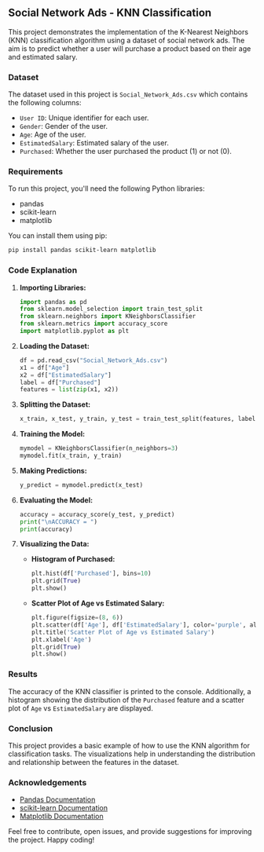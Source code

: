 ## Social Network Ads - KNN Classification

This project demonstrates the implementation of the K-Nearest Neighbors (KNN) classification algorithm using a dataset of social network ads. The aim is to predict whether a user will purchase a product based on their age and estimated salary.

### Dataset

The dataset used in this project is `Social_Network_Ads.csv` which contains the following columns:
- `User ID`: Unique identifier for each user.
- `Gender`: Gender of the user.
- `Age`: Age of the user.
- `EstimatedSalary`: Estimated salary of the user.
- `Purchased`: Whether the user purchased the product (1) or not (0).

### Requirements

To run this project, you'll need the following Python libraries:
- pandas
- scikit-learn
- matplotlib

You can install them using pip:
```bash
pip install pandas scikit-learn matplotlib
```

### Code Explanation

1. **Importing Libraries:**
   ```python
   import pandas as pd
   from sklearn.model_selection import train_test_split
   from sklearn.neighbors import KNeighborsClassifier
   from sklearn.metrics import accuracy_score
   import matplotlib.pyplot as plt
   ```

2. **Loading the Dataset:**
   ```python
   df = pd.read_csv("Social_Network_Ads.csv")
   x1 = df["Age"]
   x2 = df["EstimatedSalary"]
   label = df["Purchased"]
   features = list(zip(x1, x2))
   ```

3. **Splitting the Dataset:**
   ```python
   x_train, x_test, y_train, y_test = train_test_split(features, label, test_size=0.20)
   ```

4. **Training the Model:**
   ```python
   mymodel = KNeighborsClassifier(n_neighbors=3)
   mymodel.fit(x_train, y_train)
   ```

5. **Making Predictions:**
   ```python
   y_predict = mymodel.predict(x_test)
   ```

6. **Evaluating the Model:**
   ```python
   accuracy = accuracy_score(y_test, y_predict)
   print("\nACCURACY = ")
   print(accuracy)
   ```

7. **Visualizing the Data:**
   - **Histogram of Purchased:**
     ```python
     plt.hist(df['Purchased'], bins=10)
     plt.grid(True)
     plt.show()
     ```

   - **Scatter Plot of Age vs Estimated Salary:**
     ```python
     plt.figure(figsize=(8, 6))
     plt.scatter(df['Age'], df['EstimatedSalary'], color='purple', alpha=0.5)
     plt.title('Scatter Plot of Age vs Estimated Salary')
     plt.xlabel('Age')
     plt.grid(True)
     plt.show()
     ```

### Results

The accuracy of the KNN classifier is printed to the console. Additionally, a histogram showing the distribution of the `Purchased` feature and a scatter plot of `Age` vs `EstimatedSalary` are displayed.

### Conclusion

This project provides a basic example of how to use the KNN algorithm for classification tasks. The visualizations help in understanding the distribution and relationship between the features in the dataset.

### Acknowledgements

- [Pandas Documentation](https://pandas.pydata.org/docs/)
- [scikit-learn Documentation](https://scikit-learn.org/stable/documentation.html)
- [Matplotlib Documentation](https://matplotlib.org/stable/contents.html)

Feel free to contribute, open issues, and provide suggestions for improving the project. Happy coding!
